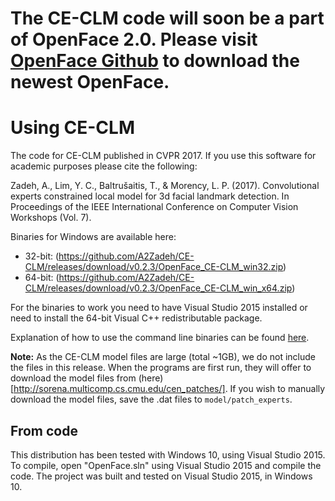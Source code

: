 # The CE-CLM code will soon be a part of OpenFace 2.0. Please visit [OpenFace Github](https://github.com/TadasBaltrusaitis/OpenFace/) to download the newest OpenFace. 

# Using CE-CLM
The code for CE-CLM published in CVPR 2017. If you use this software for academic purposes please cite the following:

Zadeh, A., Lim, Y. C., Baltrušaitis, T., & Morency, L. P. (2017). Convolutional experts constrained local model for 3d facial landmark detection. In Proceedings of the IEEE International Conference on Computer Vision Workshops (Vol. 7).


Binaries for Windows are available here:

- 32-bit: (https://github.com/A2Zadeh/CE-CLM/releases/download/v0.2.3/OpenFace_CE-CLM_win32.zip)
- 64-bit: (https://github.com/A2Zadeh/CE-CLM/releases/download/v0.2.3/OpenFace_CE-CLM_win_x64.zip)

For the binaries to work you need to have Visual Studio 2015 installed or need to install the 64-bit Visual C++ redistributable package.

Explanation of how to use the command line binaries can be found [here](https://github.com/TadasBaltrusaitis/OpenFace/wiki/Command-line-arguments).

**Note:** As the CE-CLM model files are large (total ~1GB), we do not include the files in this release. When the programs are first run, they will offer to download the model files from (here)[http://sorena.multicomp.cs.cmu.edu/cen_patches/]. If you wish to manually download the model files, save the .dat files to `model/patch_experts`.

## From code

This distribution has been tested with Windows 10, using Visual Studio 2015. To compile, open "OpenFace.sln" using Visual Studio 2015 and compile the code. The project was built and tested on Visual Studio 2015, in Windows 10.
